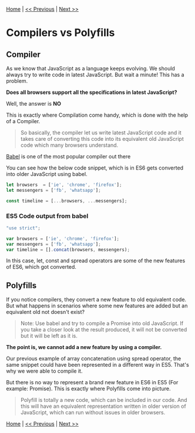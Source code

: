 [Home](../README.md) | [<< Previous](use-strict.md) | [Next >>](pass-by-value-and-pass-by-reference.md)



# Compilers vs Polyfills

## Compiler

As we know that JavaScript as a language keeps evolving. We should always try to write code in latest JavaScript.
But wait a minute! This has a problem. 

**Does all browsers support all the specifications in latest JavaScript?**

Well, the answer is **NO**

This is exactly where Compilation come handy, which is done with the help of a Compiler.

> So basically, the compiler let us write latest JavaScript code and it takes care of converting this code into its equivalent old JavaScript code which many browsers understand.

[Babel](https://babeljs.io/) is one of the most popular compiler out there

You can see how the below code snippet, which is in ES6 gets converted into older JavaScript using babel.
```js
let browsers  = ['ie', 'chrome', 'firefox'];
let messengers = ['fb', 'whatsapp'];

const timeline = [...browsers, ...messengers];
```

### ES5 Code output from babel
```js
"use strict";

var browsers = ['ie', 'chrome', 'firefox'];
var messengers = ['fb', 'whatsapp'];
var timeline = [].concat(browsers, messengers);
```

In this case, let, const and spread operators are some of the new features of ES6, which got converted.

## Polyfills

If you notice compilers, they convert a new feature to old equivalent code. But what happens in scenarios where some new features are added but an equivalent old not doesn't exist?

> Note: Use babel and try to compile a Promise into old JavaScript. If you take a closer look at the result produced, it will not be converted but it will be left as it is.

**The point is, we cannot add a new feature by using a compiler.**

Our previous example of array concatenation using spread operator, the same snippet could have been represented in a different way in ES5. That's why we were able to compile it.

But there is no way to represent a brand new feature in ES6 in ES5 (For example: Promise). This is exactly where Polyfills come into picture.

> Polyfill is totally a new code, which can be included in our code. And this will have an equivalent representation written in older version of JavaScript, which can run without issues in older browsers.



[Home](../README.md) | [<< Previous](use-strict.md) | [Next >>](pass-by-value-and-pass-by-reference.md)
